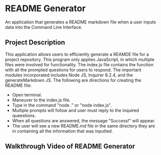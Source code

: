 # README Generator

An application that generates a README markdown file when a user inputs data into the Command Line Interface.

## Project Description

This application allows users to efficiently generate a REAMDE file for a project repository. This program only applies JavaScript, in which multiple files were involved for functionality. The  index.js file contains the function with all the prompted questions for users to respond. The important modules incorporated includes Node JS, Inquirer 8.2.4, and the generateMarkdown JS. The following are directions for creating the README file:
- Open terminal.
- Maneuver to the index.js file.
- Type in the command "node ." or "node index.js".
- Multiple prompts will follow and user must reply to the inquired queestions.
- When all questions are answered, the message "Success!" will appear.
- The user will see a new README.md file in the same directory they are in containing all the information that was inputted.

## Walkthrough Video of README Generator
